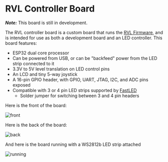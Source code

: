 # RVL Controller Board

_**Note:**_ This board is still in development.

The RVL controller board is a custom board that runs the [RVL Firmware](https://github.com/rvl-system/rvl-firmware), and is intended for use as both a development board and an LED controller. This board features:

- ESP32 dual core processor
- Can be powered from USB, or can be "backfeed" power from the LED strip connected to it
- 3.3V to 5V level translation on LED control pins
- An LCD and tiny 5-way joystick 
- A 16-pin GPIO header, with GPIO, UART, JTAG, I2C, and ADC pins exposed
- Compatible with 3 or 4 pin LED strips supported by [FastLED](http://fastled.io/)
  - Solder jumper for switching between 3 and 4 pin headers

Here is the front of the board:

![front](https://user-images.githubusercontent.com/1141386/74892894-c1f00880-533f-11ea-85b2-5406611d7ab5.jpg)

Here is the back of the board:

![back](https://user-images.githubusercontent.com/1141386/74892908-ce746100-533f-11ea-830a-bf999217769f.jpg)

And here is the board running with a WS2812b LED strip attached

![running](https://user-images.githubusercontent.com/1141386/74892911-d0d6bb00-533f-11ea-85fa-5b57b07bd262.jpg)
